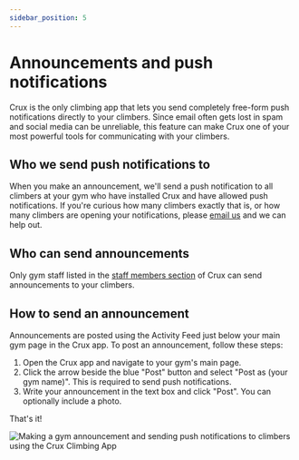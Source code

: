 ```yaml
---
sidebar_position: 5
---
```


# Announcements and push notifications

Crux is the only climbing app that lets you send completely free-form push notifications directly to your climbers. Since email often gets lost in spam and social media can be unreliable, this feature can make Crux one of your most powerful tools for communicating with your climbers.

## Who we send push notifications to

When you make an announcement, we'll send a push notification to all climbers at your gym who have installed Crux and have allowed push notifications. If you're curious how many climbers exactly that is, or how many climbers are opening your notifications, please [email us](mailto:contact@cruxapp.ca) and we can help out.

## Who can send announcements

Only gym staff listed in the [staff members section](/docs/documentation-for-gym-staff/managing-your-gym-on-crux/gym-settings-and-staff-members.md) of Crux can send announcements to your climbers.

## How to send an announcement

Announcements are posted using the Activity Feed just below your main gym page in the Crux app. To post an announcement, follow these steps:

1. Open the Crux app and navigate to your gym's main page.
2. Click the arrow beside the blue "Post" button and select "Post as (your gym name)". This is required to send push notifications.
3. Write your announcement in the text box and click "Post". You can optionally include a photo.

That's it!

<img src="/img/gym-announcements.png" alt="Making a gym announcement and sending push notifications to climbers using the Crux Climbing App" class="screenshot" />
